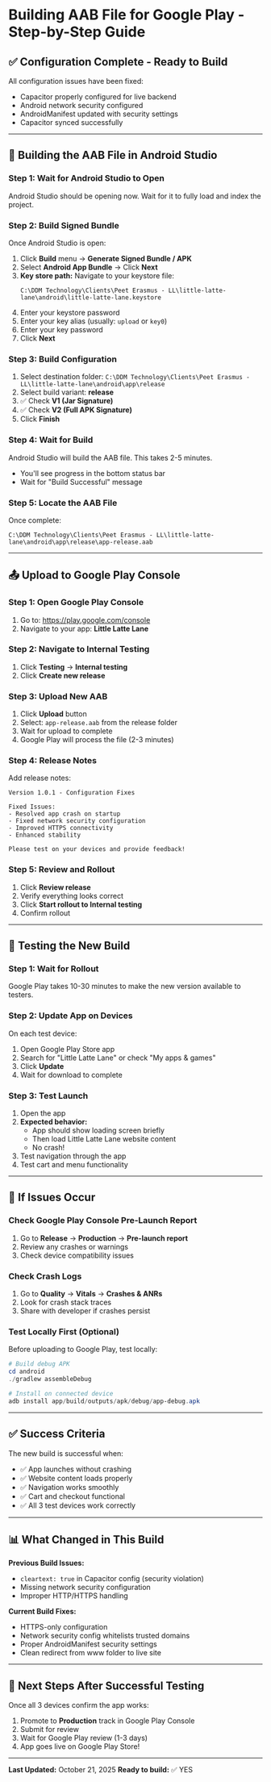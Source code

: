 # Building AAB File for Google Play - Step-by-Step Guide

## ✅ Configuration Complete - Ready to Build

All configuration issues have been fixed:
- Capacitor properly configured for live backend
- Android network security configured
- AndroidManifest updated with security settings
- Capacitor synced successfully

---

## 🔨 Building the AAB File in Android Studio

### Step 1: Wait for Android Studio to Open
Android Studio should be opening now. Wait for it to fully load and index the project.

### Step 2: Build Signed Bundle
Once Android Studio is open:

1. Click **Build** menu → **Generate Signed Bundle / APK**
2. Select **Android App Bundle** → Click **Next**
3. **Key store path:** Navigate to your keystore file:
   ```
   C:\DDM Technology\Clients\Peet Erasmus - LL\little-latte-lane\android\little-latte-lane.keystore
   ```
4. Enter your keystore password
5. Enter your key alias (usually: `upload` or `key0`)
6. Enter your key password
7. Click **Next**

### Step 3: Build Configuration
1. Select destination folder: `C:\DDM Technology\Clients\Peet Erasmus - LL\little-latte-lane\android\app\release`
2. Select build variant: **release**
3. ✅ Check **V1 (Jar Signature)**
4. ✅ Check **V2 (Full APK Signature)**
5. Click **Finish**

### Step 4: Wait for Build
Android Studio will build the AAB file. This takes 2-5 minutes.
- You'll see progress in the bottom status bar
- Wait for "Build Successful" message

### Step 5: Locate the AAB File
Once complete:
```
C:\DDM Technology\Clients\Peet Erasmus - LL\little-latte-lane\android\app\release\app-release.aab
```

---

## 📤 Upload to Google Play Console

### Step 1: Open Google Play Console
1. Go to: https://play.google.com/console
2. Navigate to your app: **Little Latte Lane**

### Step 2: Navigate to Internal Testing
1. Click **Testing** → **Internal testing**
2. Click **Create new release**

### Step 3: Upload New AAB
1. Click **Upload** button
2. Select: `app-release.aab` from the release folder
3. Wait for upload to complete
4. Google Play will process the file (2-3 minutes)

### Step 4: Release Notes
Add release notes:
```
Version 1.0.1 - Configuration Fixes

Fixed Issues:
- Resolved app crash on startup
- Fixed network security configuration
- Improved HTTPS connectivity
- Enhanced stability

Please test on your devices and provide feedback!
```

### Step 5: Review and Rollout
1. Click **Review release**
2. Verify everything looks correct
3. Click **Start rollout to Internal testing**
4. Confirm rollout

---

## 📱 Testing the New Build

### Step 1: Wait for Rollout
Google Play takes 10-30 minutes to make the new version available to testers.

### Step 2: Update App on Devices
On each test device:
1. Open Google Play Store app
2. Search for "Little Latte Lane" or check "My apps & games"
3. Click **Update**
4. Wait for download to complete

### Step 3: Test Launch
1. Open the app
2. **Expected behavior:** 
   - App should show loading screen briefly
   - Then load Little Latte Lane website content
   - No crash!
3. Test navigation through the app
4. Test cart and menu functionality

---

## 🐛 If Issues Occur

### Check Google Play Console Pre-Launch Report
1. Go to **Release** → **Production** → **Pre-launch report**
2. Review any crashes or warnings
3. Check device compatibility issues

### Check Crash Logs
1. Go to **Quality** → **Vitals** → **Crashes & ANRs**
2. Look for crash stack traces
3. Share with developer if crashes persist

### Test Locally First (Optional)
Before uploading to Google Play, test locally:
```powershell
# Build debug APK
cd android
./gradlew assembleDebug

# Install on connected device
adb install app/build/outputs/apk/debug/app-debug.apk
```

---

## ✅ Success Criteria

The new build is successful when:
- ✅ App launches without crashing
- ✅ Website content loads properly
- ✅ Navigation works smoothly
- ✅ Cart and checkout functional
- ✅ All 3 test devices work correctly

---

## 📊 What Changed in This Build

**Previous Build Issues:**
- `cleartext: true` in Capacitor config (security violation)
- Missing network security configuration
- Improper HTTP/HTTPS handling

**Current Build Fixes:**
- HTTPS-only configuration
- Network security config whitelists trusted domains
- Proper AndroidManifest security settings
- Clean redirect from www folder to live site

---

## 🎯 Next Steps After Successful Testing

Once all 3 devices confirm the app works:
1. Promote to **Production** track in Google Play Console
2. Submit for review
3. Wait for Google Play review (1-3 days)
4. App goes live on Google Play Store!

---

**Last Updated:** October 21, 2025
**Ready to build:** ✅ YES
